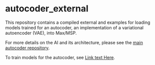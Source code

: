 # autocoder_external

This repository contains a compiled external and examples for loading models trained for an autocoder, an implementation of a variational autoencoder (VAE), into Max/MSP. 

For more details on the AI and its architecture, please see the [main autocoder repository](https://github.com/franzson/autocoder).

To train models for the autocoder, see [Link text Here](https://link-url-here.org).
